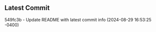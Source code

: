 
## Latest Commit
549fc3b - Update README with latest commit info (2024-08-29 16:53:25 -0400) <Yunxi-Zhou>
